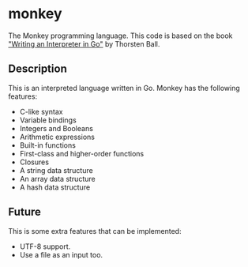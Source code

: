 # monkey

The Monkey programming language. This code is based on the book ["Writing an Interpreter in Go"](https://interpreterbook.com) by Thorsten Ball.

## Description

This is an interpreted language written in Go. Monkey has the following features:

- C-like syntax
- Variable bindings
- Integers and Booleans
- Arithmetic expressions
- Built-in functions
- First-class and higher-order functions
- Closures
- A string data structure
- An array data structure
- A hash data structure

## Future

This is some extra features that can be implemented:

- UTF-8 support.
- Use a file as an input too.
